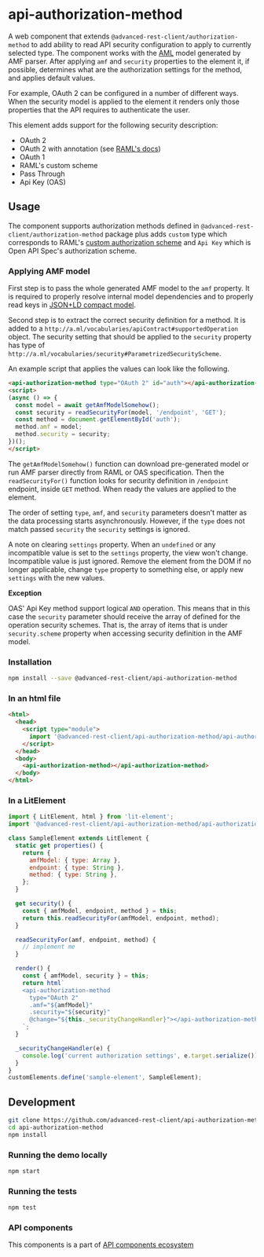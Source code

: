 # api-authorization-method

A web component that extends `@advanced-rest-client/authorization-method` to add ability to read API security configuration to apply to currently selected type.
The component works with the [AML](https://a.ml) model generated by AMF parser. After applying `amf` and `security` properties to the element it, if possible, determines what are the authorization settings for the method, and applies default values.

For example, OAuth 2 can be configured in a number of different ways. When the security model is applied to the element it renders only those properties that the API requires to authenticate the user.

This element adds support for the following security description:

-   OAuth 2
-   OAuth 2 with annotation (see [RAML's docs](https://github.com/raml-org/raml-annotations/tree/master/annotations/security-schemes))
-   OAuth 1
-   RAML's custom scheme
-   Pass Through
-   Api Key (OAS)

## Usage

The component supports authorization methods defined in `@advanced-rest-client/authorization-method` package plus adds `custom` type which corresponds to RAML's [custom authorization scheme](https://github.com/raml-org/raml-spec/blob/master/versions/raml-10/raml-10.md/#x-other) and `Api Key` which is Open API Spec's authorization scheme.


### Applying AMF model

First step is to pass the whole generated AMF model to the `amf` property. It is required to properly resolve internal model dependencies and to properly read keys in [JSON+LD compact model](https://w3c.github.io/json-ld-syntax/#compact-iris).

Second step is to extract the correct security definition for a method. It is added to a `http://a.ml/vocabularies/apiContract#supportedOperation` object. The security setting that should be applied to the `security` property has type of `http://a.ml/vocabularies/security#ParametrizedSecurityScheme`.

An example script that applies the values can look like the following.

```html
<api-authorization-method type="OAuth 2" id="auth"></api-authorization-method>
<script>
(async () => {
  const model = await getAmfModelSomehow();
  const security = readSecurityFor(model, '/endpoint', 'GET');
  const method = document.getElementById('auth');
  method.amf = model;
  method.security = security;
})();
</script>
```

The `getAmfModelSomehow()` function can download pre-generated model or run AMF parser directly from RAML or OAS specification.
Then the `readSecurityFor()` function looks for security definition in `/endpoint` endpoint, inside `GET` method.
When ready the values are applied to the element.

The order of setting `type`, `amf`, and `security` parameters doesn't matter as the data processing starts asynchronously. However, if the `type` does not match passed `security` the `security` settings is ignored.

A note on clearing `settings` property. When an `undefined` or any incompatible value is set to the `settings` property, the view won't change. Incompatible value is just ignored. Remove the element from the DOM if no longer applicable, change `type` property to something else, or apply new `settings` with the new values.

__Exception__

OAS' Api Key method support logical `AND` operation. This means that in this case the `security` parameter should receive the array of defined for the operation security schemes. That is, the array of items that is under `security.scheme` property when accessing security definition in the AMF model.

### Installation

```bash
npm install --save @advanced-rest-client/api-authorization-method
```

### In an html file

```html
<html>
  <head>
    <script type="module">
      import '@advanced-rest-client/api-authorization-method/api-authorization-method.js';
    </script>
  </head>
  <body>
    <api-authorization-method></api-authorization-method>
  </body>
</html>
```

### In a LitElement

```js
import { LitElement, html } from 'lit-element';
import '@advanced-rest-client/api-authorization-method/api-authorization-method.js';

class SampleElement extends LitElement {
  static get properties() {
    return {
      amfModel: { type: Array },
      endpoint: { type: String },
      method: { type: String },
    };
  }

  get security() {
    const { amfModel, endpoint, method } = this;
    return this.readSecurityFor(amfModel, endpoint, method);
  }

  readSecurityFor(amf, endpoint, method) {
    // implement me
  }

  render() {
    const { amfModel, security } = this;
    return html`
    <api-authorization-method
      type="OAuth 2"
      .amf="${amfModel}"
      .security="${security}"
      @change="${this._securityChangeHandler}"></api-authorization-method>
    `;
  }

  _securityChangeHandler(e) {
    console.log('current authorization settings', e.target.serialize());
  }
}
customElements.define('sample-element', SampleElement);
```

## Development

```sh
git clone https://github.com/advanced-rest-client/api-authorization-method
cd api-authorization-method
npm install
```

### Running the demo locally

```sh
npm start
```

### Running the tests
```sh
npm test
```

### API components

This components is a part of [API components ecosystem](https://elements.advancedrestclient.com/)

